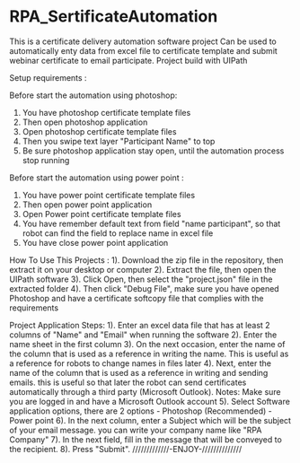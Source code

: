 

# RPA_SertificateAutomation
This is a certificate delivery automation software project
Can be used to automatically enty data from excel file to certificate template and submit webinar certificate to email participate. 
Project build with UIPath

Setup requirements :

Before start the automation using photoshop:
1. You have photoshop certificate template files
2. Then open photoshop application
3. Open photoshop certificate template files
4. Then you swipe text layer "Participant Name" to top
5. Be sure photoshop application stay open, until the automation process stop running

Before start the automation using power point :
1. You have power point certificate template files
2. Then open power point application
3. Open Power point certificate template files
4. You have remember default text from field "name participant",
   so that robot can find the field to replace name in excel file
5. You have close power point application


How To Use This Projects :
1). Download the zip file in the repository, then extract it on your desktop or computer
2). Extract the file, then open the UIPath software
3). Click Open, then select the "project.json" file in the extracted folder
4). Then click "Debug File", make sure you have opened Photoshop and have a certificate softcopy file that complies with the requirements


Project Application Steps:
1). Enter an excel data file that has at least 2 columns of "Name" and "Email" when running the software
2). Enter the name sheet in the first column
3). On the next occasion, enter the name of the column that is used as a reference in writing the name. This is useful as a reference for robots to change names in files later
4). Next, enter the name of the column that is used as a reference in writing and sending emails. this is useful so that later the robot can send certificates automatically through a third party (Microsoft Outlook). Notes: Make sure you are logged in and have a Microsoft Outlook account
5). Select Software application options, there are 2 options
    - Photoshop (Recommended)
    - Power point
6). In the next column, enter a Subject which will be the subject of your email message. you can write your company name like "RPA Company"
7). In the next field, fill in the message that will be conveyed to the recipient.
8). Press "Submit".
/////////////-ENJOY-//////////////
